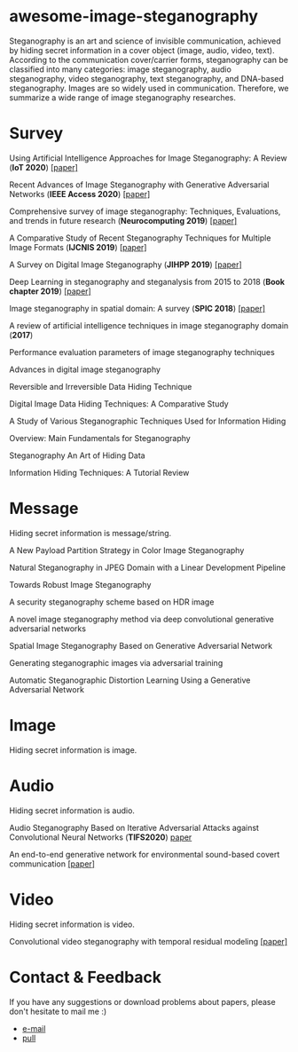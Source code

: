 # awesome-image-steganography
Steganography is an art and science of invisible communication, achieved by hiding secret information in a cover object (image, audio, video, text). According to the communication cover/carrier forms, steganography can be classified into many categories: image steganography, audio steganography, video steganography, text steganography, and DNA-based steganography. Images are so widely used in communication. Therefore, we summarize a wide range of image steganography researches.

# Survey

Using Artificial Intelligence Approaches for Image Steganography: A Review (**IoT 2020**) [[paper]](https://www.researchgate.net/publication/340422624_Using_Artificial_Intelligence_Approaches_for_Image_Steganography_A_Review)

Recent Advances of Image Steganography with Generative Adversarial Networks (**IEEE Access 2020**) [[paper]](https://www.researchgate.net/publication/340180303_Recent_Advances_of_Image_Steganography_with_Generative_Adversarial_Networks)

Comprehensive survey of image steganography: Techniques, Evaluations, and trends in future research (**Neurocomputing 2019**) [[paper]](https://www.sciencedirect.com/science/article/pii/S0925231218312591)

A Comparative Study of Recent Steganography Techniques for Multiple Image Formats (**IJCNIS 2019**) [[paper]](https://www.researchgate.net/publication/330735359_A_Comparative_Study_of_Recent_Steganography_Techniques_for_Multiple_Image_Formats)

A Survey on Digital Image Steganography (**JIHPP 2019**) [[paper]](http://qikan.cqvip.com/Qikan/Article/Detail?id=7100590037)

Deep Learning in steganography and steganalysis from 2015 to 2018 (**Book chapter 2019**) [[paper]](https://arxiv.org/abs/1904.01444)

Image steganography in spatial domain: A survey (**SPIC 2018**) [[paper]](https://www.sciencedirect.com/science/article/pii/S092359651830256X)

A review of artificial intelligence techniques in image steganography domain (**2017**)

Performance evaluation parameters of image steganography techniques

Advances in digital image steganography

Reversible and Irreversible Data Hiding Technique

Digital Image Data Hiding Techniques: A Comparative Study

A Study of Various Steganographic Techniques Used for Information Hiding

Overview: Main Fundamentals for Steganography

Steganography An Art of Hiding Data

Information Hiding Techniques: A Tutorial Review


# Message
Hiding secret information is message/string.

A New Payload Partition Strategy in Color Image Steganography

Natural Steganography in JPEG Domain with a Linear Development Pipeline

Towards Robust Image Steganography

A security steganography scheme based on HDR image

A novel image steganography method via deep convolutional generative adversarial networks

Spatial Image Steganography Based on Generative Adversarial Network

Generating steganographic images via adversarial training

Automatic Steganographic Distortion Learning Using a Generative Adversarial Network

# Image
Hiding secret information is image.

# Audio
Hiding secret information is audio.

Audio Steganography Based on Iterative Adversarial Attacks against Convolutional Neural Networks (**TIFS2020**) [paper](https://ieeexplore.ieee.org/document/8949445)

An end-to-end generative network for environmental sound-based covert communication [[paper]](https://dl.acm.org/doi/10.1007/s11042-018-6592-2)

# Video
Hiding secret information is video.

Convolutional video steganography with temporal residual modeling [[paper]](https://arxiv.org/abs/1806.02941)

# Contact & Feedback

If you have any suggestions or download problems about papers, please don't hesitate to mail me :)

- [e-mail](jbcui@zju.edu.cn)
- [pull](https://github.com/amusi/awesome-lane-detection/pulls)

